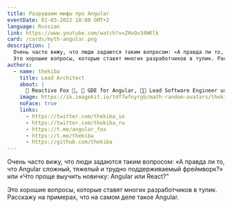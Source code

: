```yaml
---
title: Разрушаем мифы про Angular
eventDate: 02-03-2022 18:00 GMT+2
language: Russian
link: https://www.youtube.com/watch?v=ZHvQv34WKlk
card: /cards/myth-angular.png
description: |
  Очень часто вижу, что люди задаются таким вопросом: «А правда ли то, что Angular сложный, тяжелый и трудно поддерживаемый фреймворк?» или «Что проще выучить новичку: Angular или React?”
  Это хорошие вопросы, которые ставят многих разработчиков в тупик. Расскажу на примерах, что на самом деле такое Angular.
authors:
  - name: thekiba
    title: Lead Architect
    about: |
      🦊 Reactive Fox 🚀, 🌱 GDE for Angular, 👩‍💻 Lead Software Engineer using Angular & .NET, ✍ Tech Writer for Angular In Depth
    image: https://ik.imagekit.io/tdf7wfnyrgb/math-random-avatars/thekiba_6oK0CVBsR_M.png?tr=w-200,h-200
    noFace: true
    links:
      - https://twitter.com/thekiba_io
      - https://twitter.com/thekiba_ru
      - https://t.me/angular_fox
      - https://t.me/thekiba
      - https://github.com/thekiba
---
```


Очень часто вижу, что люди задаются таким вопросом: «А правда ли то, что Angular сложный, тяжелый и трудно поддерживаемый фреймворк?» или «Что проще выучить новичку: Angular или React?”

Это хорошие вопросы, которые ставят многих разработчиков в тупик. Расскажу на примерах, что на самом деле такое Angular.
